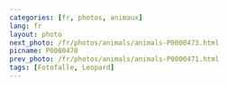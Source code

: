 ```yaml
---
categories: [fr, photos, animaux]
lang: fr
layout: photo
next_photo: /fr/photos/animals/animals-P0000473.html
picname: P0000470
prev_photo: /fr/photos/animals/animals-P0000471.html
tags: [Fotofalle, Leopard]
---
```

